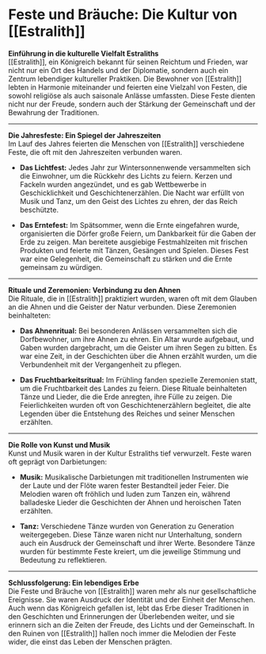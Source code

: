 # Feste und Bräuche: Die Kultur von [[Estralith]]

**Einführung in die kulturelle Vielfalt Estraliths**  
[[Estralith]], ein Königreich bekannt für seinen Reichtum und Frieden, war nicht nur ein Ort des Handels und der Diplomatie, sondern auch ein Zentrum lebendiger kultureller Praktiken. Die Bewohner von [[Estralith]] lebten in Harmonie miteinander und feierten eine Vielzahl von Festen, die sowohl religiöse als auch saisonale Anlässe umfassten. Diese Feste dienten nicht nur der Freude, sondern auch der Stärkung der Gemeinschaft und der Bewahrung der Traditionen.

---

**Die Jahresfeste: Ein Spiegel der Jahreszeiten**  
Im Lauf des Jahres feierten die Menschen von [[Estralith]] verschiedene Feste, die oft mit den Jahreszeiten verbunden waren. 

- **Das Lichtfest:** Jedes Jahr zur Wintersonnenwende versammelten sich die Einwohner, um die Rückkehr des Lichts zu feiern. Kerzen und Fackeln wurden angezündet, und es gab Wettbewerbe in Geschicklichkeit und Geschichtenerzählen. Die Nacht war erfüllt von Musik und Tanz, um den Geist des Lichtes zu ehren, der das Reich beschützte.

- **Das Erntefest:** Im Spätsommer, wenn die Ernte eingefahren wurde, organisierten die Dörfer große Feiern, um Dankbarkeit für die Gaben der Erde zu zeigen. Man bereitete ausgiebige Festmahlzeiten mit frischen Produkten und feierte mit Tänzen, Gesängen und Spielen. Dieses Fest war eine Gelegenheit, die Gemeinschaft zu stärken und die Ernte gemeinsam zu würdigen.

---

**Rituale und Zeremonien: Verbindung zu den Ahnen**  
Die Rituale, die in [[Estralith]] praktiziert wurden, waren oft mit dem Glauben an die Ahnen und die Geister der Natur verbunden. Diese Zeremonien beinhalteten:

- **Das Ahnenritual:** Bei besonderen Anlässen versammelten sich die Dorfbewohner, um ihre Ahnen zu ehren. Ein Altar wurde aufgebaut, und Gaben wurden dargebracht, um die Geister um ihren Segen zu bitten. Es war eine Zeit, in der Geschichten über die Ahnen erzählt wurden, um die Verbundenheit mit der Vergangenheit zu pflegen.

- **Das Fruchtbarkeitsritual:** Im Frühling fanden spezielle Zeremonien statt, um die Fruchtbarkeit des Landes zu feiern. Diese Rituale beinhalteten Tänze und Lieder, die die Erde anregten, ihre Fülle zu zeigen. Die Feierlichkeiten wurden oft von Geschichtenerzählern begleitet, die alte Legenden über die Entstehung des Reiches und seiner Menschen erzählten.

---

**Die Rolle von Kunst und Musik**  
Kunst und Musik waren in der Kultur Estraliths tief verwurzelt. Feste waren oft geprägt von Darbietungen:

- **Musik:** Musikalische Darbietungen mit traditionellen Instrumenten wie der Laute und der Flöte waren fester Bestandteil jeder Feier. Die Melodien waren oft fröhlich und luden zum Tanzen ein, während balladeske Lieder die Geschichten der Ahnen und heroischen Taten erzählten.

- **Tanz:** Verschiedene Tänze wurden von Generation zu Generation weitergegeben. Diese Tänze waren nicht nur Unterhaltung, sondern auch ein Ausdruck der Gemeinschaft und ihrer Werte. Besondere Tänze wurden für bestimmte Feste kreiert, um die jeweilige Stimmung und Bedeutung zu reflektieren.

---

**Schlussfolgerung: Ein lebendiges Erbe**  
Die Feste und Bräuche von [[Estralith]] waren mehr als nur gesellschaftliche Ereignisse. Sie waren Ausdruck der Identität und der Einheit der Menschen. Auch wenn das Königreich gefallen ist, lebt das Erbe dieser Traditionen in den Geschichten und Erinnerungen der Überlebenden weiter, und sie erinnern sich an die Zeiten der Freude, des Lichts und der Gemeinschaft. In den Ruinen von [[Estralith]] hallen noch immer die Melodien der Feste wider, die einst das Leben der Menschen prägten.
